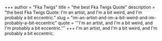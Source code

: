 +++
author = "Fka Twigs"
title = "the best Fka Twigs Quote"
description = "the best Fka Twigs Quote: I'm an artist, and I'm a bit weird, and I'm probably a bit eccentric."
slug = "im-an-artist-and-im-a-bit-weird-and-im-probably-a-bit-eccentric"
quote = '''I'm an artist, and I'm a bit weird, and I'm probably a bit eccentric.'''
+++
I'm an artist, and I'm a bit weird, and I'm probably a bit eccentric.
